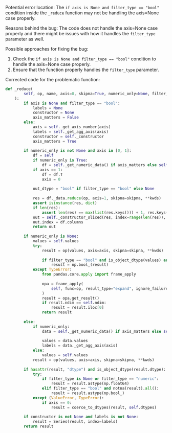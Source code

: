 Potential error location: The `if axis is None and filter_type == "bool"` condition inside the `_reduce` function may not be handling the axis=None case properly.

Reasons behind the bug: The code does not handle the axis=None case properly and there might be issues with how it handles the `filter_type` parameter as well.

Possible approaches for fixing the bug: 
1. Check the `if axis is None and filter_type == "bool"` condition to handle the axis=None case properly.
2. Ensure that the function properly handles the `filter_type` parameter.

Corrected code for the problematic function:

```python
def _reduce(
        self, op, name, axis=0, skipna=True, numeric_only=None, filter_type=None, **kwds
    ):
        if axis is None and filter_type == "bool":
            labels = None
            constructor = None
            axis_matters = False
        else:
            axis = self._get_axis_number(axis)
            labels = self._get_agg_axis(axis)
            constructor = self._constructor
            axis_matters = True
    
        if numeric_only is not None and axis in [0, 1]:
            df = self
            if numeric_only is True:
                df = self._get_numeric_data() if axis_matters else self
            if axis == 1:
                df = df.T
                axis = 0
    
            out_dtype = "bool" if filter_type == "bool" else None
    
            res = df._data.reduce(op, axis=1, skipna=skipna, **kwds)
            assert isinstance(res, dict)
            if len(res):
                assert len(res) == max(list(res.keys())) + 1, res.keys()
            out = self._constructor_sliced(res, index=range(len(res)), dtype=out_dtype)
            out.index = df.columns
            return out
    
        if numeric_only is None:
            values = self.values
            try:
                result = op(values, axis=axis, skipna=skipna, **kwds)
    
                if filter_type == "bool" and is_object_dtype(values) and axis is None:
                    result = np.bool_(result)
            except TypeError:
                from pandas.core.apply import frame_apply
    
                opa = frame_apply(
                    self, func=op, result_type="expand", ignore_failures=True
                )
                result = opa.get_result()
                if result.ndim == self.ndim:
                    result = result.iloc[0]
                return result
    
        else:
            if numeric_only:
                data = self._get_numeric_data() if axis_matters else self
    
                values = data.values
                labels = data._get_agg_axis(axis)
            else:
                values = self.values
            result = op(values, axis=axis, skipna=skipna, **kwds)
    
        if hasattr(result, "dtype") and is_object_dtype(result.dtype):
            try:
                if filter_type is None or filter_type == "numeric":
                    result = result.astype(np.float64)
                elif filter_type == "bool" and notna(result).all():
                    result = result.astype(np.bool_)
            except (ValueError, TypeError):
                if axis == 0:
                    result = coerce_to_dtypes(result, self.dtypes)
    
        if constructor is not None and labels is not None:
            result = Series(result, index=labels)
        return result
```
